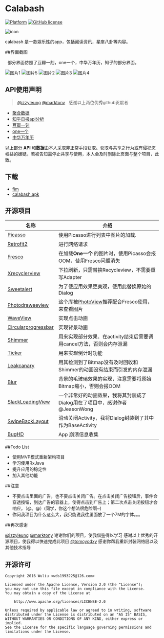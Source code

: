 ﻿# Calabash

[![Platform](https://img.shields.io/badge/platform-Android-blue.svg)](https://github.com/wds1993225)
[![GitHub license](https://img.shields.io/badge/license-Apache%202-blue.svg)]()

![icon](https://github.com/wds1993225/Calabash_M/blob/master/app/src/main/res/mipmap-xxhdpi/ic_launcher.png)

calabash 是一款娱乐性的app，包括阅读资讯，星座八卦等内容。



##界面截图

&nbsp; 部分界面仿照了豆瓣一刻，one一个，中华万年历，知乎的部分界面。

![图片1](https://github.com/wds1993225/Calabash_M/blob/master/screenshots/Screenshot_20161014-212953.png)
![图片5](https://github.com/wds1993225/Calabash_M/blob/master/screenshots/Screenshot_20161014-213604.png)
![图片2](https://github.com/wds1993225/Calabash_M/blob/master/screenshots/Screenshot_20161014-213210.png)
![图片3](https://github.com/wds1993225/Calabash_M/blob/master/screenshots/Screenshot_20161014-213320.png)
![图片4](https://github.com/wds1993225/Calabash_M/blob/master/screenshots/Screenshot_20161014-213409.png)




## API使用声明

>[@izzyleung](https://github.com/izzyleung/ZhihuDailyPurify)
 [@marktony](https://github.com/marktony/ZhiHuDaily)
  &nbsp; 感谢以上两位优秀github贡献者
 
* [聚合数据](https://www.juhe.cn/)
* [知乎日报api分析](https://github.com/izzyleung/ZhihuDailyPurify/wiki/%E7%9F%A5%E4%B9%8E%E6%97%A5%E6%8A%A5-API-%E5%88%86%E6%9E%90)
* [豆瓣一刻](http://www.doubanyike.com/#/)
* [one一个](http://wufazhuce.com/)
* [中华万年历](http://www.zhwnl.cn/)

以上部分 **API** 和**数据**由本人采取非正常手段获取。获取与共享之行为或有侵犯您权益的嫌疑。若被告知需停止共享与使用，本人会及时删除此页面与整个项目，此致。




## 下载

* [fim](http://fir.im/6mh3)
* [calabash.apk](http://fir.im/6mh3)



## 开源项目
名称 | 介绍
--------- | --------
[Picasso](https://github.com/square/picasso) | 使用Picasso进行列表中图片的加载.
[Retrofit2](https://github.com/square/retrofit) | 进行网络请求
[Fresco](https://github.com/facebook/fresco) | 在加载**One一个** 的图片时，使用Picasso会报OOM，使用Fresco问题消失
[Xrecyclerview](https://github.com/jianghejie/XRecyclerView) | 下拉刷新，只需替换Recycleview，不需要重写Adapter
[Sweetalert](https://github.com/pedant/sweet-alert-dialog) | 为了使应用效果更美观，使用此替换原始的Dialog
[Photodraweeview](https://github.com/pedant/shttps://github.com/ongakuer/PhotoDraweeView) | 这个库被[PhotoView](https://github.com/chrisbanes/PhotoView)推荐配合Fresco使用，来查看图片
[WaveView](https://github.com/john990/WaveView) | 实现点击动画
[Circularprogressbar](https://github.com/lopspower/CircularProgressBar) | 实现背景动画
[Shimmer](https://github.com/RomainPiel/Shimmer-android) | 用来实现部分效果，在activity结束后需要调用cancel方法，否则会内存泄漏
[Ticker](https://github.com/robinhood/ticker) | 用来实现倒计时功能
[Leakcanary](https://github.com/square/leakcanary) | 用其检测到了Bitmap没有及时回收和Shimmer的动画没有结束而引发的内存泄漏
[Blur](https://github.com/PomepuyN/BlurEffectForAndroidDesign) | 背景的毛玻璃效果的实现，注意需要将原始Bitmap缩小，否则会报OOM
[SlackLoadingView ](https://github.com/JeasonWong/SlackLoadingView) | 一个非常好的动画效果，我将其封装成了Dialog用在了项目中，感谢作者@JeasonWong
[SwipeBackLayout ](https://github.com/ikew0ng/SwipeBackLayout)|滑动关闭Activity，我将Dialog封装到了其中作为BaseActivity
[BugHD](http://bughd.com/)|App 崩溃信息收集




##Todo List

* 使用MVP模式重新架构项目
* 学习使用RxJava
* 提升应用的稳定性
* 加入其他功能




##注意
* 不要点击里面的广告，也不要点击关闭广告。在点击关闭广告按钮后，事件会穿透按钮，到达广告的容器上，使得点击到广告上；第二次点击关闭按钮才会响应。（@。@）(同学，你这个想法很危险啊~)
* 你问我项目为什么这么大，我只能说我往里面放了一个7M的字体。。。





##再次感谢

[@izzyleung](https://github.com/izzyleung/ZhihuDailyPurify)
[@marktony](https://github.com/marktony/ZhiHuDaily)
谢谢你们的项目，使我借鉴得以学习
感谢以上优秀的开源项目，使我得以快速完成此项目
[@tomoyodxy](https://github.com/tomoyodxy)
感谢你帮我重新封装网络层以及其他技术指导






## 开源许可

    Copyright 2016 Wuliu <wds1993225@126.com>

    Licensed under the Apache License, Version 2.0 (the "License");
    you may not use this file except in compliance with the License.
    You may obtain a copy of the License at

        http://www.apache.org/licenses/LICENSE-2.0

    Unless required by applicable law or agreed to in writing, software
    distributed under the License is distributed on an "AS IS" BASIS,
    WITHOUT WARRANTIES OR CONDITIONS OF ANY KIND, either express or implied.
    See the License for the specific language governing permissions and
    limitations under the License.
